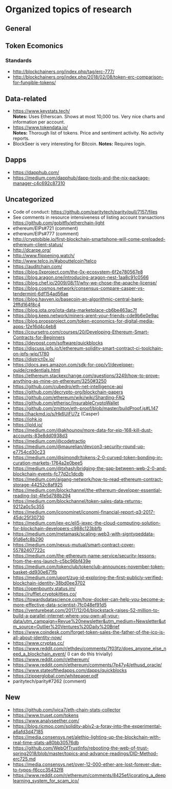 # Organized topics of research

## General

## Token Ecomonics

### Standards
- http://blockchainers.org/index.php/tag/erc-777/
- http://blockchainers.org/index.php/2018/02/08/token-erc-comparison-for-fungible-tokens/

## Data-related

- https://www.keystats.tech/  
    **Notes:** Uses Etherscan. Shows at most 10,000 txs. Very nice charts and information per account.
- https://www.tokendata.io/  
    **Notes:** Thorough list of tokens. Price and sentiment activity. No activity reports.
- BlockSeer is very interesting for Bitcoin.
    **Notes:** Requires login. 

## Dapps

- https://dapphub.com/
- https://medium.com/dapphub/dapp-tools-and-the-nix-package-manager-c4c692c87310

## Uncategorized


- Code of conduct: https://github.com/paritytech/parity/pull/7157/files
- See comments in resource intensiveness of listing account transactions https://github.com/gobitfly/etherchain-light
- ethereum/EIPs#721 (comment)
- ethereum/EIPs#777 (comment)
- http://cryptobible.io/first-blockchain-smartphone-will-come-preloaded-ethereum-client-status/
- http://dcarpe.org/
- http://www.flippening.watch/
- http://www.telco.in/#abouttelcoin?telco
- https://auditchain.com/
- https://blog.0xproject.com/the-0x-ecosystem-6f2e780567e8
- https://blog.aragon.one/introducing-aragon-nest-1aa8c91c0566
- https://blog.chef.io/2009/08/11/why-we-chose-the-apache-license/
- https://blog.cosmos.network/consensus-compare-casper-vs-tendermint-6df154ad56ae
- https://blog.havven.io/basecoin-an-algorithmic-central-bank-2fffd164f8c4
- https://blog.iota.org/iota-data-marketplace-cb6be463ac7f
- https://blog.keep.network/miners-arent-your-friends-cde9b6e0e9ac
- https://blog.propsproject.com/token-economics-for-digital-media-apps-12e16d4c4eb8
- https://coursetro.com/courses/20/Developing-Ethereum-Smart-Contracts-for-Beginners
- https://devpost.com/software/quickblocks
- https://discuss.ipfs.io/t/ethereum-solidity-smart-contract-ci-toolchain-on-ipfs-wip/1780
- https://district0x.io/
- https://docs.aws.amazon.com/sdk-for-cpp/v1/developer-guide/credentials.html
- https://ethereum.stackexchange.com/questions/3249/how-to-prove-anything-as-mine-on-ethereum/3250#3250
- https://github.com/cubedro/eth-net-intelligence-api
- https://github.com/decrypto-org/blockchain-papers
- https://github.com/ethereum/wiki/wiki/Sharding-FAQ
- https://github.com/etherisc/InsurableCryptoWallet
- https://github.com/zmitton/eth-proof/blob/master/buildProof.js#L147
- https://hackmd.io/s/Hk6UiFU7z (Casper)
- https://iohk.io
- https://ipld.io/
- https://medium.com/@akhounov/more-data-for-eip-168-kill-dust-accounts-83e8dd0938d3
- https://medium.com/@codetractio
- https://medium.com/@maurelian/devcon3-security-round-up-e7754cd30c23
- https://medium.com/@simondlr/tokens-2-0-curved-token-bonding-in-curation-markets-1764a2e0bee5
- https://medium.com/@txhash/bridging-the-gap-between-web-2-0-and-blockchain-events-fc77d2c1dcdb
- https://medium.com/aigang-network/how-to-read-ethereum-contract-storage-44252c8af925
- https://medium.com/blockchannel/the-ethereum-developer-essential-reading-list-4fe5d788b294
- https://medium.com/blockchannel/token-sales-data-returns-9212a0c5c355
- https://medium.com/iconominet/iconomi-financial-report-q3-2017-45dc25f30730
- https://medium.com/iex-ec/eli5-iexec-the-cloud-computing-solution-for-blockchain-developers-c988c123bbfb
- https://medium.com/metamask/scaling-web3-with-signtypeddata-91d6efc8b290
- https://medium.com/nexus-mutual/smart-contract-cover-55782407722c
- https://medium.com/the-ethereum-name-service/security-lessons-from-the-ens-launch-c5bc96bf439e
- https://medium.com/tokenclub/tokenclub-announces-november-token-basket-dd930e671fb
- https://medium.com/uport/zug-id-exploring-the-first-publicly-verified-blockchain-identity-38bd0ee3702
- https://openbounty.status.im/
- https://rufflet.cryptokitties.co/
- https://towardsdatascience.com/how-docker-can-help-you-become-a-more-effective-data-scientist-7fc048ef91d5
- https://venturebeat.com/2017/12/04/blockstack-raises-52-million-to-build-a-parallel-internet-where-you-own-all-your-data/utm_campaign=Revue%20newsletter&utm_medium=Newsletter&utm_source=Outlier%20Ventures%20Daily%20Brief
- https://www.coindesk.com/forget-token-sales-the-father-of-the-ico-is-all-about-identity-now/
- https://www.cryptas.cc/
- https://www.reddit.com/r/ethdev/comments/7f03fz/does_anyone_else_need_a_blockchain_event/ (I can do this trivially)
- https://www.reddit.com/r/ethereum/
- https://www.reddit.com/r/ethereum/comments/7e47y4/ethusd_oracle/
- https://www.stateofthedapps.com/dapps/quickblocks
- https://zipperglobal.com/whitepaper.pdf
- paritytech/parity#7262 (comment)

## New

- https://github.com/ivica7/eth-chain-stats-collector
- https://www.truset.com/tokens
- https://www.analyseether.com/
- https://blog.ricmoo.com/solidity-abiv2-a-foray-into-the-experimental-a6afd3d47185
- https://media.consensys.net/alethio-lighting-up-the-blockchain-with-real-time-stats-a80bb30576db
- https://github.com/WebOfTrustInfo/rebooting-the-web-of-trust-spring2018/blob/master/topics-and-advance-readings/DID-Method-erc725.md
- https://media.consensys.net/over-12-000-ether-are-lost-forever-due-to-typos-f6ccc35432f8
- https://www.reddit.com/r/ethereum/comments/8425ef/icorating_a_deeplearning_system_for_scam_ico/
